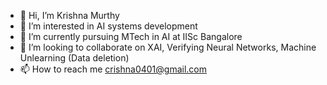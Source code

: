 - 👋 Hi, I’m Krishna Murthy
- 👀 I’m interested in AI systems development
- 🌱 I’m currently pursuing MTech in AI at IISc Bangalore
- 💞️ I’m looking to collaborate on XAI, Verifying Neural Networks, Machine Unlearning (Data deletion)
- 📫 How to reach me crishna0401@gmail.com

<!---
crishna0401/crishna0401 is a ✨ special ✨ repository because its `README.md` (this file) appears on your GitHub profile.
You can click the Preview link to take a look at your changes.
--->
